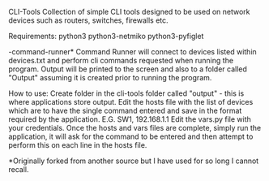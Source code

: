CLI-Tools
Collection of simple CLI tools designed to be used on network devices such as routers, switches, firewalls etc.

Requirements:
python3
python3-netmiko
python3-pyfiglet

-command-runner*
Command Runner will connect to devices listed within devices.txt and perform cli commands requested when running the program. Output will be printed to the screen and also to a folder called "Output" assuming it is created prior to running the program.

How to use:
Create folder in the cli-tools folder called "output" - this is where applications store output.
Edit the hosts file with the list of devices which are to have the single command entered and save in the format required by the application. E.G. SW1, 192.168.1.1
Edit the vars.py file with your credentials.
Once the hosts and vars files are complete, simply run the application, it will ask for the command to be entered and then attempt to perform this on each line in the hosts file.

*Originally forked from another source but I have used for so long I cannot recall.
